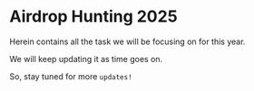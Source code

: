 # Airdrop Hunting 2025

Herein contains all the task we will be focusing on for this year.

We will keep updating it as time goes on.

So, stay tuned for more `updates!`

